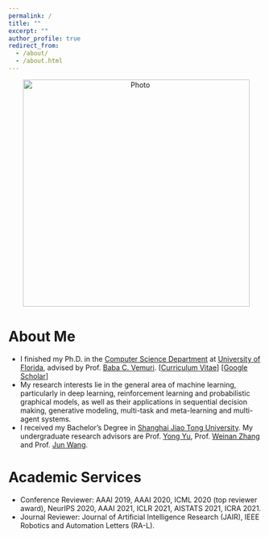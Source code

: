 ```yaml
---
permalink: /
title: ""
excerpt: ""
author_profile: true
redirect_from: 
  - /about/
  - /about.html
---
```


<p align="center">
  <img src="https://lopa07.github.io/files/lopa.jpg?raw=true" alt="Photo" style="width: 450px;"/> 
</p>

# About Me
* I finished my Ph.D. in the [Computer Science Department](https://www.cise.ufl.edu/) at [University of Florida](http://www.ufl.edu/), advised by Prof. [Baba C. Vemuri](https://www.cise.ufl.edu/~vemuri/). [[Curriculum Vitae](http://lantaoyu.com/files/Monami_resume.pdf)] [[Google Scholar](https://scholar.google.com/citations?user=5hSvu5sAAAAJ&hl=en)]
* My research interests lie in the general area of machine learning, particularly in deep learning, reinforcement learning and probabilistic graphical models, as well as their applications in sequential decision making, generative modeling, multi-task and meta-learning and multi-agent systems.
* I received my Bachelor’s Degree in [Shanghai Jiao Tong University](http://en.sjtu.edu.cn/). My undergraduate research advisors are Prof. [Yong Yu](http://apex.sjtu.edu.cn/members/yyu), Prof. [Weinan Zhang](http://wnzhang.net/) and Prof. [Jun Wang](http://www0.cs.ucl.ac.uk/staff/jun.wang/).


# Academic Services
* Conference Reviewer: AAAI 2019, AAAI 2020, ICML 2020 (top reviewer award), NeurIPS 2020, AAAI 2021, ICLR 2021, AISTATS 2021, ICRA 2021.
* Journal Reviewer: Journal of Artificial Intelligence Research (JAIR), IEEE Robotics and Automation Letters (RA-L).
